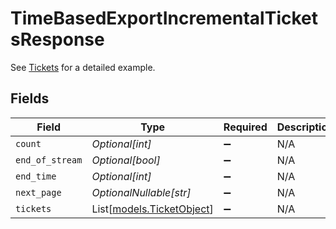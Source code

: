 # TimeBasedExportIncrementalTicketsResponse

See [Tickets](/api-reference/ticketing/tickets/tickets/) for a detailed example.



## Fields

| Field                                                  | Type                                                   | Required                                               | Description                                            |
| ------------------------------------------------------ | ------------------------------------------------------ | ------------------------------------------------------ | ------------------------------------------------------ |
| `count`                                                | *Optional[int]*                                        | :heavy_minus_sign:                                     | N/A                                                    |
| `end_of_stream`                                        | *Optional[bool]*                                       | :heavy_minus_sign:                                     | N/A                                                    |
| `end_time`                                             | *Optional[int]*                                        | :heavy_minus_sign:                                     | N/A                                                    |
| `next_page`                                            | *OptionalNullable[str]*                                | :heavy_minus_sign:                                     | N/A                                                    |
| `tickets`                                              | List[[models.TicketObject](../models/ticketobject.md)] | :heavy_minus_sign:                                     | N/A                                                    |